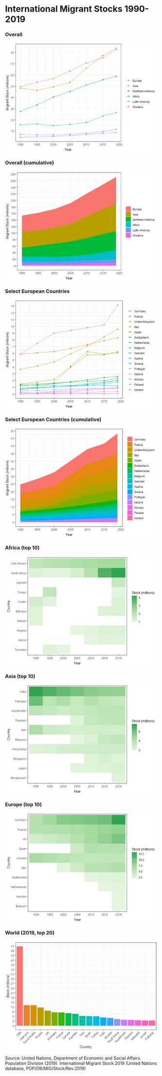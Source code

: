 International Migrant Stocks 1990-2019
================

### Overall

![](unfpa_files/figure-gfm/1-1.png)<!-- -->

### Overall (cumulative)

![](unfpa_files/figure-gfm/2-1.png)<!-- -->

### Select European Countries

![](unfpa_files/figure-gfm/3-1.png)<!-- -->

### Select European Countries (cumulative)

![](unfpa_files/figure-gfm/4-1.png)<!-- -->

### Africa (top 10)

![](unfpa_files/figure-gfm/5-1.png)<!-- -->

### Asia (top 10)

![](unfpa_files/figure-gfm/8-1.png)<!-- -->

### Europe (top 10)

![](unfpa_files/figure-gfm/6-1.png)<!-- -->

### World (2019, top 20)

![](unfpa_files/figure-gfm/7-1.png)<!-- -->

Source: United Nations, Department of Economic and Social Affairs.
Population Division (2019). International Migrant Stock 2019 (United
Nations database, POP/DB/MIG/Stock/Rev.2019)

